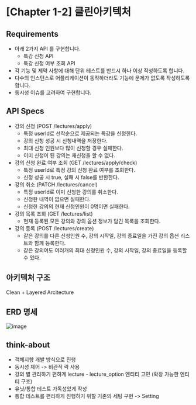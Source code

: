 [Chapter 1-2] 클린아키텍처
===========================

Requirements
------------
* 아래 2가지 API 를 구현합니다.
  + 특강 신청 API
  + 특강 신청 여부 조회 API
* 각 기능 및 제약 사항에 대해 단위 테스트를 반드시 하나 이상 작성하도록 합니다.
* 다수의 인스턴스로 어플리케이션이 동작하더라도 기능에 문제가 없도록 작성하도록 합니다.
* 동시성 이슈를 고려하여 구현합니다.

API Specs
---------
* 강의 신청 (POST /lectures/apply)
  + 특정 userId로 선착순으로 제공되는 특강을 신청한다.
  + 강의 신청 성공 시 신청내역을 저장한다.
  + 최대 신청 인원보다 많이 신청할 경우 실패한다.
  + 이미 신청이 된 강의는 재신청을 할 수 없다.
* 강의 신청 완료 여부 조회 (GET /lectures/apply/check)
  + 특정 userId로 특정 강의 신청 완료 여부를 조회한다.
  + 신청 성공 시 true, 실패 시 false를 반환한다.
* 강의 취소 (PATCH /lectures/cancel)
  + 특정 userId로 이미 신청한 강의를 취소한다.
  + 신청한 내역이 없으면 실패한다.
  + 신청한 강의의 현재 신청인원이 0명이면 실패한다.
* 강의 목록 조회 (GET /lectures/list)
  + 현재 등록된 모든 강의와 강의 옵션 정보가 담긴 목록을 조회한다. 
* 강의 등록 (POST /lectures/create)
  + 같은 강의를 다른 신청인원 수, 강의 시작일, 강의 종료일을 가진 강의 옵션 리스트와 함께 등록한다.
  + 같은 강의여도 여러개의 최대 신청인원 수, 강의 시작일, 강의 종료일을 등록할 수 있다.

아키텍처 구조
-------
Clean + Layered Arcitecture

ERD 명세
------
![image](https://github.com/yjchoigit/hhplus02/assets/71246526/22e58287-9b5f-43ad-a2f0-3aba4e3198fb)

think-about
---
* 객체지향 개발 방식으로 진행
* 동시성 제어 -> 비관적 락 사용
* 강의 별 관리하기 편하게 lecture - lecture_option 엔티티 고민 (확장 가능한 엔티티 구조)
* 유닛/통합 테스트 가독성있게 작성
* 통합 테스트를 편리하게 진행하기 위할 기존의 세팅 구현 -> Setting
